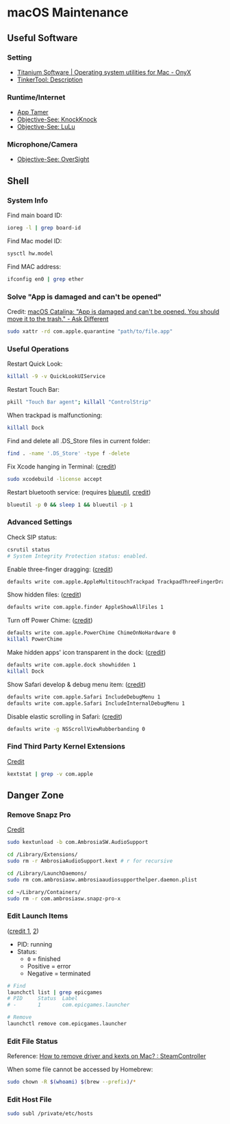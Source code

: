 # macOS Maintenance

## Useful Software

### Setting

- [Titanium Software \| Operating system utilities for Mac \- OnyX](https://www.titanium-software.fr/en/onyx.html)
- [TinkerTool: Description](https://www.bresink.com/osx/TinkerTool.html)

### Runtime/Internet

- [App Tamer](https://www.stclairsoft.com/AppTamer/)
- [Objective-See: KnockKnock](https://objective-see.com/products/knockknock.html)
- [Objective-See: LuLu](https://objective-see.com/products/lulu.html)

### Microphone/Camera

- [Objective-See: OverSight](https://objective-see.com/products/oversight.html)

## Shell

### System Info

Find main board ID:

```bash
ioreg -l | grep board-id
```

Find Mac model ID:

```bash
sysctl hw.model
```

Find MAC address:

```bash
ifconfig en0 | grep ether
```

### Solve "App is damaged and can't be opened"

Credit: [macOS Catalina: "App is damaged and can't be opened. You should move it to the trash." - Ask Different](https://apple.stackexchange.com/a/372208)

```bash
sudo xattr -rd com.apple.quarantine "path/to/file.app"
```

### Useful Operations

Restart Quick Look:

```bash
killall -9 -v QuickLookUIService
```

Restart Touch Bar:

```bash
pkill "Touch Bar agent"; killall "ControlStrip"
```

When trackpad is malfunctioning:

```bash
killall Dock
```

Find and delete all .DS_Store files in current folder:

```bash
find . -name '.DS_Store' -type f -delete
```

Fix Xcode hanging in Terminal: \([credit](https://apple.stackexchange.com/a/308125)\)

```bash
sudo xcodebuild -license accept
```

Restart bluetooth service: (requires [blueutil](https://github.com/toy/blueutil), [credit](https://apple.stackexchange.com/a/310732))

```bash
blueutil -p 0 && sleep 1 && blueutil -p 1
```

<!-- Stop spaces auto switching \(auto-swoosh\): \(credits: [1](https://apple.stackexchange.com/a/4821), [2](https://apple.stackexchange.com/a/423294)\)

```bash
defaults write com.apple.Dock workspaces-auto-swoosh -bool YES && killall Dock

defaults write -g AppleSpacesSwitchOnActivate -bool YES && killall Dock
``` -->

### Advanced Settings

Check SIP status:

```bash
csrutil status
# System Integrity Protection status: enabled.
```

Enable three-finger dragging: \([credit](https://apple.stackexchange.com/a/362308)\)

```bash
defaults write com.apple.AppleMultitouchTrackpad TrackpadThreeFingerDrag 1 && defaults write com.apple.driver.AppleBluetoothMultitouch.trackpad TrackpadThreeFingerDrag 1
```

Show hidden files: \([credit](https://apple.stackexchange.com/a/100040/218914)\)

```bash
defaults write com.apple.finder AppleShowAllFiles 1
```

Turn off Power Chime: \([credit](https://apple.stackexchange.com/a/309947)\)

```bash
defaults write com.apple.PowerChime ChimeOnNoHardware 0
killall PowerChime
```

Make hidden apps' icon transparent in the dock: \([credit](https://missing.csail.mit.edu/2019/os-customization/#macos)\)

```bash
defaults write com.apple.dock showhidden 1
killall Dock
```

Show Safari develop & debug menu item: \([credit](https://oku.edu.mie-u.ac.jp/~okumura/macosx/)\)

```bash
defaults write com.apple.Safari IncludeDebugMenu 1
defaults write com.apple.Safari IncludeInternalDebugMenu 1
```

Disable elastic scrolling in Safari: \([credit](https://osxdaily.com/2012/05/10/disable-elastic-rubber-band-scrolling-in-mac-os-x/)\)

```bash
defaults write -g NSScrollViewRubberbanding 0
```

### Find Third Party Kernel Extensions

[Credit](https://apple.stackexchange.com/a/310758)

```bash
kextstat | grep -v com.apple
```

## Danger Zone

### Remove Snapz Pro

[Credit](https://www.macworld.com/article/3128854/how-to-remove-snapz-pro-in-macos-sierra.html)

```bash
sudo kextunload -b com.AmbrosiaSW.AudioSupport

cd /Library/Extensions/
sudo rm -r AmbrosiaAudioSupport.kext # r for recursive

cd /Library/LaunchDaemons/
sudo rm com.ambrosiasw.ambrosiaaudiosupporthelper.daemon.plist

cd ~/Library/Containers/
sudo rm -r com.ambrosiasw.snapz-pro-x
```

### Edit Launch Items

\([credit 1](https://stackoverflow.com/a/16727754), [2](https://apple.stackexchange.com/a/308421)\)

- PID: running
- Status:
    - `0` = finished
    - Positive = error
    - Negative = terminated

```bash
# Find
launchctl list | grep epicgames
# PID     Status  Label
# -       1       com.epicgames.launcher

# Remove
launchctl remove com.epicgames.launcher
```

### Edit File Status

Reference: [How to remove driver and kexts on Mac? : SteamController](https://www.reddit.com/r/SteamController/comments/edkq1r/how_to_remove_driver_and_kexts_on_mac/)

When some file cannot be accessed by Homebrew:

```bash
sudo chown -R $(whoami) $(brew --prefix)/*
```

### Edit Host File

```bash
sudo subl /private/etc/hosts
```
